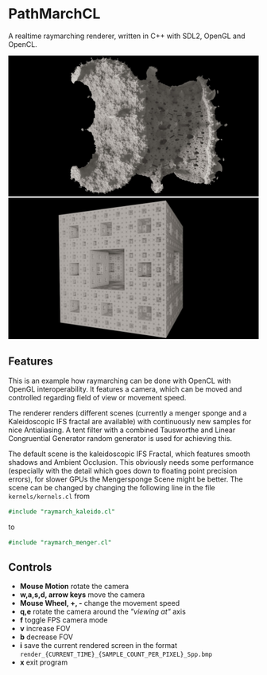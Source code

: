 # PathMarchCL #

A realtime raymarching renderer, written in C++ with SDL2, OpenGL and OpenCL.

![Kaleidoscopic IFS Fractal](https://raw.githubusercontent.com/Philipp-M/PathMarchCL/master/images/kaleidoscopic.jpg)
![Menger Sponge Fractal](https://raw.githubusercontent.com/Philipp-M/PathMarchCL/master/images/menger.jpg)

## Features ##

This is an example how raymarching can be done with OpenCL with OpenGL interoperability.
It features a camera, which can be moved and controlled regarding field of view or movement speed.

The renderer renders different scenes (currently a menger sponge and a Kaleidoscopic IFS fractal are available) with continuously new samples for nice Antialiasing.
A tent filter with a combined Tausworthe and Linear Congruential Generator random generator is used for achieving this.

The default scene is the kaleidoscopic IFS Fractal, which features smooth shadows and Ambient Occlusion. This obviously needs some performance (especially with the detail which goes down to floating point precision errors), for slower GPUs the Mengersponge Scene might be better.
The scene can be changed by changing the following line in the file `kernels/kernels.cl` from

```opencl
#include "raymarch_kaleido.cl"
```
to
```opencl
#include "raymarch_menger.cl"
```

## Controls ##

  * **Mouse Motion** rotate the camera
  * **w,a,s,d, arrow keys** move the camera
  * **Mouse Wheel, +, -** change the movement speed
  * **q,e** rotate the camera around the *"viewing at"* axis
  * **f** toggle FPS camera mode
  * **v** increase FOV
  * **b** decrease FOV
  * **i** save the current rendered screen in the format `render_{CURRENT_TIME}_{SAMPLE_COUNT_PER_PIXEL}_Spp.bmp`
  * **x** exit program
